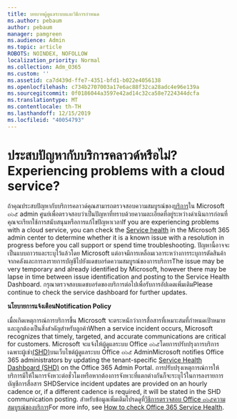 ```yaml
---
title: บทบาทผู้ดูแลระบบและวิธีการกำหนด
ms.author: pebaum
author: pebaum
manager: pamgreen
ms.audience: Admin
ms.topic: article
ROBOTS: NOINDEX, NOFOLLOW
localization_priority: Normal
ms.collection: Adm_O365
ms.custom: ''
ms.assetid: ca7d439d-ffe7-4351-bfd1-b022e4056138
ms.openlocfilehash: c734b2707003a17e6ac88f32ca28adc4e96e139a
ms.sourcegitcommit: 0f0186044a3597e42ad14c32ca58e7224344dcfa
ms.translationtype: MT
ms.contentlocale: th-TH
ms.lasthandoff: 12/15/2019
ms.locfileid: "40054793"
---
```

# <a name="experiencing-problems-with-a-cloud-service"></a><span data-ttu-id="154a6-102">ประสบปัญหากับบริการคลาวด์หรือไม่?</span><span class="sxs-lookup"><span data-stu-id="154a6-102">Experiencing problems with a cloud service?</span></span>

<span data-ttu-id="154a6-103">ถ้าคุณประสบปัญหากับบริการคลาวด์คุณสามารถตรวจสอบความสมบูรณ์ของ[บริการ](https://admin.microsoft.com/AdminPortal/Home#/servicehealth)ใน Microsoft ๓๖๕ admin ศูนย์เพื่อตรวจสอบว่าเป็นปัญหาที่ทราบด้วยความละเอียดที่อยู่ระหว่างดำเนินการก่อนที่คุณจะเรียกใช้การสนับสนุนหรือการแก้ไขปัญหาเวลา</span><span class="sxs-lookup"><span data-stu-id="154a6-103">If you are experiencing problems with a cloud service, you can check the [Service health](https://admin.microsoft.com/AdminPortal/Home#/servicehealth) in the Microsoft 365 admin center to determine whether it is a known issue with a resolution in progress before you call support or spend time troubleshooting.</span></span> <span data-ttu-id="154a6-104">ปัญหานี้อาจจะเป็นแบบถาวรและระบุไว้แล้วโดย Microsoft แต่อาจมีการเหลื่อมเวลาระหว่างการระบุการตัดสินค้าจากคลังและการลงรายการบัญชีไปยังแดชบอร์ดความสมบูรณ์ของการบริการ</span><span class="sxs-lookup"><span data-stu-id="154a6-104">The issue may be very temporary and already identified by Microsoft, however there may be lapse in time between issue identification and posting to the Service Health Dashboard.</span></span> <span data-ttu-id="154a6-105">กรุณาตรวจสอบแดชบอร์ดของบริการต่อไปเพื่อรับการอัปเดตเพิ่มเติม</span><span class="sxs-lookup"><span data-stu-id="154a6-105">Please continue to check the service dashboard for further updates.</span></span>

<span data-ttu-id="154a6-106">**นโยบายการแจ้งเตือน**</span><span class="sxs-lookup"><span data-stu-id="154a6-106">**Notification Policy**</span></span>

<span data-ttu-id="154a6-107">เมื่อเกิดเหตุการณ์การบริการขึ้น Microsoft จะตระหนักว่าการสื่อสารที่เหมาะสมที่กำหนดเป้าหมายและถูกต้องเป็นสิ่งสำคัญสำหรับลูกค้า</span><span class="sxs-lookup"><span data-stu-id="154a6-107">When a service incident occurs, Microsoft recognizes that timely, targeted, and accurate communications are critical for customers.</span></span> <span data-ttu-id="154a6-108">Microsoft จะแจ้งให้ผู้ดูแลระบบ Office ๓๖๕โดยการปรับปรุงการบริการเฉพาะผู้เช่า[(SHD)](https://admin.microsoft.com/AdminPortal/Home#/servicehealth)บนเว็บไซต์ผู้ดูแลระบบ Office ๓๖๕ Admin</span><span class="sxs-lookup"><span data-stu-id="154a6-108">Microsoft notifies Office 365 administrators by updating the tenant-specific [Service Health Dashboard (SHD)](https://admin.microsoft.com/AdminPortal/Home#/servicehealth) on the Office 365 Admin Portal.</span></span> <span data-ttu-id="154a6-109">การปรับปรุงเหตุการณ์การให้บริการมีให้ในการจังหวะต่อชั่วโมงหรือหากต้องการจังหวะที่แตกต่างกันก็จะระบุไว้ในการลงรายการบัญชีการสื่อสาร SHD</span><span class="sxs-lookup"><span data-stu-id="154a6-109">Service incident updates are provided on an hourly cadence or, if a different cadence is required, it will be stated in the SHD communication posting.</span></span> <span data-ttu-id="154a6-110">สำหรับข้อมูลเพิ่มเติมโปรดดูที่[วิธีการตรวจสอบ Office ๓๖๕ความสมบูรณ์ของบริการ](https://docs.microsoft.com/office365/enterprise/view-service-health)</span><span class="sxs-lookup"><span data-stu-id="154a6-110">For more info, see [How to check Office 365 Service Health](https://docs.microsoft.com/office365/enterprise/view-service-health).</span></span>

